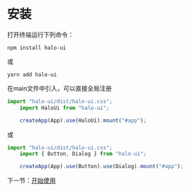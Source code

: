# 安装

打开终端运行下列命令：

```
npm install halo-ui
```

或

```
yarn add halo-ui
```

在main文件中引入，可以直接全局注册
```js
import "halo-ui/dist/halo-ui.css";
    import HaloUi from "halo-ui";

    createApp(App).use(HaloUi).mount("#app");
```

或
```js
import "halo-ui/dist/halo-ui.css";
    import { Button, Dialog } from "halo-ui";

    createApp(App).use(Button).use(Dialog).mount("#app");
```

下一节：[开始使用](#/doc/aside)